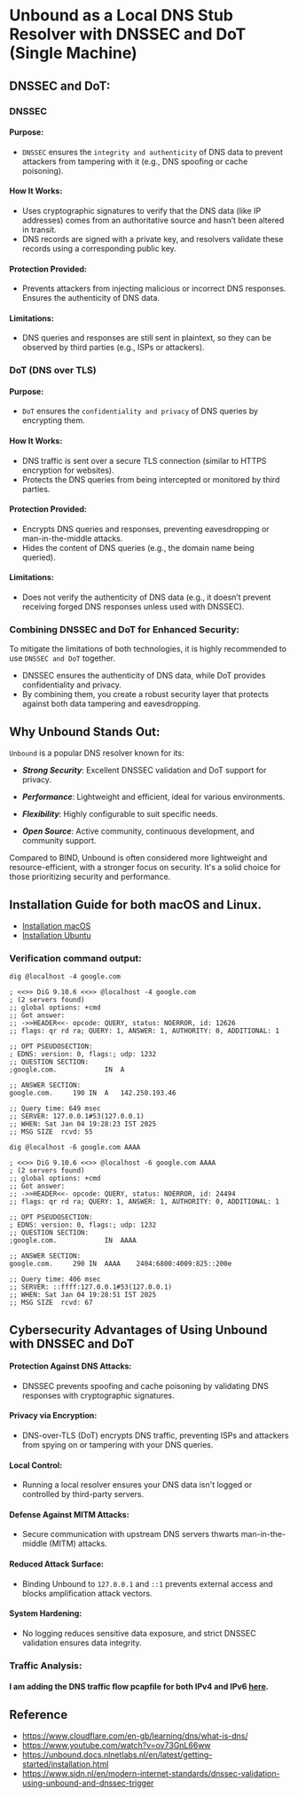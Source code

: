 # Unbound as a Local DNS Stub Resolver with DNSSEC and DoT (Single Machine)

## DNSSEC and DoT:

### DNSSEC

#### Purpose:

- `DNSSEC` ensures the `integrity and authenticity` of DNS data to prevent attackers from tampering with it (e.g., DNS spoofing or cache poisoning).

#### How It Works:

- Uses cryptographic signatures to verify that the DNS data (like IP addresses) comes from an authoritative source and hasn’t been altered in transit.
- DNS records are signed with a private key, and resolvers validate these records using a corresponding public key.

#### Protection Provided:

- Prevents attackers from injecting malicious or incorrect DNS responses.
Ensures the authenticity of DNS data.

#### Limitations:

- DNS queries and responses are still sent in plaintext, so they can be observed by third parties (e.g., ISPs or attackers).

### DoT (DNS over TLS)

#### Purpose:

- `DoT` ensures the `confidentiality and privacy` of DNS queries by encrypting them.

#### How It Works:

- DNS traffic is sent over a secure TLS connection (similar to HTTPS encryption for websites).
- Protects the DNS queries from being intercepted or monitored by third parties.

#### Protection Provided:

- Encrypts DNS queries and responses, preventing eavesdropping or man-in-the-middle attacks.
- Hides the content of DNS queries (e.g., the domain name being queried).

#### Limitations:

- Does not verify the authenticity of DNS data (e.g., it doesn’t prevent receiving forged DNS responses unless used with DNSSEC).

### Combining DNSSEC and DoT for Enhanced Security:

To mitigate the limitations of both technologies, it is highly recommended to use `DNSSEC and DoT` together.

- DNSSEC ensures the authenticity of DNS data, while DoT provides confidentiality and privacy.
- By combining them, you create a robust security layer that protects against both data tampering and eavesdropping.

## Why Unbound Stands Out:

`Unbound` is a popular DNS resolver known for its:

- ***Strong Security***: Excellent DNSSEC validation and DoT support for privacy.

- ***Performance***: Lightweight and efficient, ideal for various environments.

- ***Flexibility***: Highly configurable to suit specific needs.

- ***Open Source***: Active community, continuous development, and community support.

Compared to BIND, Unbound is often considered more lightweight and resource-efficient, with a stronger focus on security. It's a solid choice for those prioritizing security and performance.

## Installation Guide for both macOS and Linux.

- [Installation macOS](Installation-macOS.md)
- [Installation Ubuntu](Installation-Linux.md)

### Verification command output:

```
dig @localhost -4 google.com

; <<>> DiG 9.10.6 <<>> @localhost -4 google.com
; (2 servers found)
;; global options: +cmd
;; Got answer:
;; ->>HEADER<<- opcode: QUERY, status: NOERROR, id: 12626
;; flags: qr rd ra; QUERY: 1, ANSWER: 1, AUTHORITY: 0, ADDITIONAL: 1

;; OPT PSEUDOSECTION:
; EDNS: version: 0, flags:; udp: 1232
;; QUESTION SECTION:
;google.com.			IN	A

;; ANSWER SECTION:
google.com.		190	IN	A	142.250.193.46

;; Query time: 649 msec
;; SERVER: 127.0.0.1#53(127.0.0.1)
;; WHEN: Sat Jan 04 19:28:23 IST 2025
;; MSG SIZE  rcvd: 55
```

```
dig @localhost -6 google.com AAAA

; <<>> DiG 9.10.6 <<>> @localhost -6 google.com AAAA
; (2 servers found)
;; global options: +cmd
;; Got answer:
;; ->>HEADER<<- opcode: QUERY, status: NOERROR, id: 24494
;; flags: qr rd ra; QUERY: 1, ANSWER: 1, AUTHORITY: 0, ADDITIONAL: 1

;; OPT PSEUDOSECTION:
; EDNS: version: 0, flags:; udp: 1232
;; QUESTION SECTION:
;google.com.			IN	AAAA

;; ANSWER SECTION:
google.com.		290	IN	AAAA	2404:6800:4009:825::200e

;; Query time: 406 msec
;; SERVER: ::ffff:127.0.0.1#53(127.0.0.1)
;; WHEN: Sat Jan 04 19:28:51 IST 2025
;; MSG SIZE  rcvd: 67
```

## Cybersecurity Advantages of Using Unbound with DNSSEC and DoT

#### Protection Against DNS Attacks:

- DNSSEC prevents spoofing and cache poisoning by validating DNS responses with cryptographic signatures.

#### Privacy via Encryption:

- DNS-over-TLS (DoT) encrypts DNS traffic, preventing ISPs and attackers from spying on or tampering with your DNS queries.

#### Local Control:

- Running a local resolver ensures your DNS data isn't logged or controlled by third-party servers.

#### Defense Against MITM Attacks:

- Secure communication with upstream DNS servers thwarts man-in-the-middle (MITM) attacks.

#### Reduced Attack Surface:

- Binding Unbound to `127.0.0.1` and `::1` prevents external access and blocks amplification attack vectors.

#### System Hardening:

- No logging reduces sensitive data exposure, and strict DNSSEC validation ensures data integrity.

### Traffic Analysis:

#### I am adding the DNS traffic flow pcapfile for both IPv4 and IPv6 [here](https://github.com/Diptiranjan9/Secure-DNS-for-macOS-using-Unbound/tree/main/pcapfile).

## Reference

- https://www.cloudflare.com/en-gb/learning/dns/what-is-dns/
- https://www.youtube.com/watch?v=ov73GnL66ww
- https://unbound.docs.nlnetlabs.nl/en/latest/getting-started/installation.html
- https://www.sidn.nl/en/modern-internet-standards/dnssec-validation-using-unbound-and-dnssec-trigger

